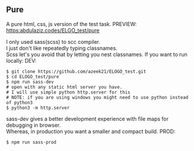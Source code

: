 ## Pure
A pure html, css, js version of the test task.
PREVIEW: [https:abdulaziz.codes/ELGO_test/pure](http://abdulaziz.codes/ELOGO_test/pure/)

I only used sass(scss) to scc compiler. <br/>
I just don't like repeatedly typing classnames. <br/>
Scss let's you avoid that by letting you nest classnames.
If you want to run locally:
DEV:
```
$ git clone https://github.com/azeek21/ELOGO_test.git
$ cd ELOGO_test/pure
$ npm run sass-dev
# open with any static html server you have.
# I will use simple python http.server for this
# NOTE: if you are using windows you might need to use python instead of python3
$ python3 -m http.server
```
sass-dev gives a better development experience with file maps for debugging in browser.  <br/>
Whereas, in production you want a smaller and compact build.
PROD: 
```
$ npm run sass-prod
```

